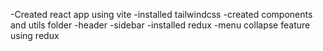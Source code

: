 -Created react app using vite
-installed tailwindcss
-created components and utils folder
-header
-sidebar
-installed redux
-menu collapse feature using redux
